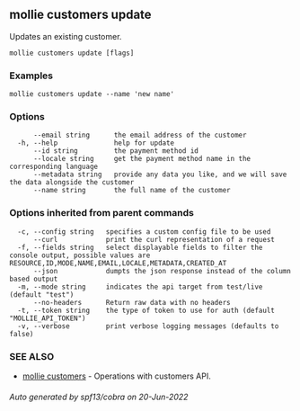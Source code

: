 ## mollie customers update

Updates an existing customer.

```
mollie customers update [flags]
```

### Examples

```
mollie customers update --name 'new name'
```

### Options

```
      --email string      the email address of the customer
  -h, --help              help for update
      --id string         the payment method id
      --locale string     get the payment method name in the corresponding language
      --metadata string   provide any data you like, and we will save the data alongside the customer
      --name string       the full name of the customer
```

### Options inherited from parent commands

```
  -c, --config string   specifies a custom config file to be used
      --curl            print the curl representation of a request
  -f, --fields string   select displayable fields to filter the console output, possible values are RESOURCE,ID,MODE,NAME,EMAIL,LOCALE,METADATA,CREATED_AT
      --json            dumpts the json response instead of the column based output
  -m, --mode string     indicates the api target from test/live (default "test")
      --no-headers      Return raw data with no headers
  -t, --token string    the type of token to use for auth (default "MOLLIE_API_TOKEN")
  -v, --verbose         print verbose logging messages (defaults to false)
```

### SEE ALSO

* [mollie customers](mollie_customers.md)	 - Operations with customers API.

###### Auto generated by spf13/cobra on 20-Jun-2022
